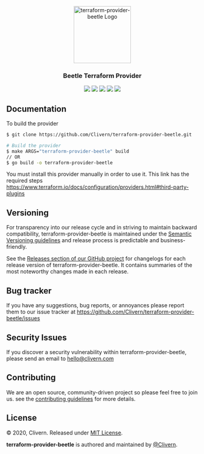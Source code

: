 <p align="center">
    <img alt="terraform-provider-beetle Logo" src="https://www.terraform.io/assets/images/og-image-8b3e4f7d.png" width="150" />
    <h3 align="center">Beetle Terraform Provider</h3>
    <p align="center">
        <a href="https://godoc.org/github.com/Clivern/terraform-provider-beetle"><img src="https://godoc.org/github.com/Clivern/terraform-provider-beetle?status.svg"></a>
        <a href="https://travis-ci.org/Clivern/terraform-provider-beetle"><img src="https://travis-ci.org/Clivern/terraform-provider-beetle.svg?branch=master"></a>
        <a href="https://github.com/Clivern/terraform-provider-beetle/releases"><img src="https://img.shields.io/badge/Version-0.0.1-red.svg"></a>
        <a href="https://goreportcard.com/report/github.com/Clivern/terraform-provider-beetle"><img src="https://goreportcard.com/badge/github.com/Clivern/terraform-provider-beetle?v=0.2.2"></a>
        <a href="https://github.com/Clivern/terraform-provider-beetle/blob/master/LICENSE"><img src="https://img.shields.io/badge/LICENSE-MIT-orange.svg"></a>
    </p>
</p>


## Documentation


To build the provider

```bash
$ git clone https://github.com/Clivern/terraform-provider-beetle.git

# Build the provider
$ make ARGS="terraform-provider-beetle" build
// OR
$ go build -o terraform-provider-beetle
```

You must install this provider manually in order to use it. This link has the required steps https://www.terraform.io/docs/configuration/providers.html#third-party-plugins

## Versioning

For transparency into our release cycle and in striving to maintain backward compatibility, terraform-provider-beetle is maintained under the [Semantic Versioning guidelines](https://semver.org/) and release process is predictable and business-friendly.

See the [Releases section of our GitHub project](https://github.com/Clivern/terraform-provider-beetle/releases) for changelogs for each release version of terraform-provider-beetle. It contains summaries of the most noteworthy changes made in each release.


## Bug tracker

If you have any suggestions, bug reports, or annoyances please report them to our issue tracker at https://github.com/Clivern/terraform-provider-beetle/issues


## Security Issues

If you discover a security vulnerability within terraform-provider-beetle, please send an email to [hello@clivern.com](mailto:hello@clivern.com)


## Contributing

We are an open source, community-driven project so please feel free to join us. see the [contributing guidelines](CONTRIBUTING.md) for more details.


## License

© 2020, Clivern. Released under [MIT License](https://opensource.org/licenses/mit-license.php).

**terraform-provider-beetle** is authored and maintained by [@Clivern](http://github.com/Clivern).
